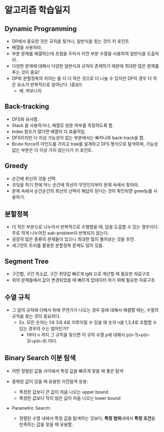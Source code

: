 # 알고리즘 학습일지

## Dynamic Programming

- DP에서 중요한 것은 규칙을 찾거나, 일반식을 찾는 것이 키 포인트
- 배열을 사용하라.
- 부분 문제를 해결하는데 초점을 두어서 이전 부분 수열을 사용하여 일반식을 도출하라. 
- 다양한 문제에 대해서 다양한 일반식과 규칙이 존재하기 때문에 최대한 많은 문제를 푸는 것이 중요!
- DP와 분할정복의 차이는 둘 다 더 작은 것으로 더 나눌 수 있지만 DP의 경우 더 작은 요소가 반복적으로 일어난다. (중요!)
  - 예. 피보나치



## Back-tracking

* DFS와 유사함. 
* Stack 을 사용하거나, 배열로 방문 여부를 측정하도록 함. 
* Index 참조가 많다면 배열이 더 효율적임. 
* DFS이지만 더 이상 가능성이 없는 부분에서는 빠져나와 back-track을 함.
* Brute-force의 마인드를 가지고 tree를 설계하고 DFS 형식으로 탐색하며, 가능성 없는 부분은 더 이상 가지 않는다가 키 포인트. 



## Greedy 

* 순간에 최선의 것을 선택.
* 코딩을 하기 전에 어느 순간에 최선이 무엇인지부터 문제 속에서 찾아라. 
* 문제 속에서 순간순간의 최선의 선택이 해답이 된다는 것이 확인되면 greedy를 사용하기.



## 분할정복

* 더 작은 부분으로 나누어서 반복적으로 수행했을 때, 답을 도출할 수 있는 경우이다. 주로 작게 나누어진 sub-problem이 반복되지 않는다.
* 굉장히 많은 종류의 문제들이 있으니 최대한 많이 풀어보는 것을 추천. 
* 세그먼트 트리를 활용한 분할정복 문제도 많이 있음.



## Segment Tree

* 구간합, 구간 최소값, 구간 최댓값 빠르게 lgN 으로 계산할 때 필요한 자료구조
* 위의 문제들에서 값이 변경되었을 때 빠르게 업데이터 하기 위해 필요한 자료구조



## 수열 규칙

- 그 앞의 규칙에 더해서 뒤에 무언가가 나오는 경우 등에 대해서 해결할 때는, 수열의 규칙을 찾는 것이 중요하다.
  - Ex. 모든 숫자는 1과 3과 4로 이루어질 수 있을 때 숫자 n을 1,3,4로 조합할 수 있는 경우의 수는 얼마인가?
    - 1부터 n 까지 그 규칙을 찾으면 이 규칙 수열 p에 대해서 p(n-1)+p(n-3)+p(n-4) 이다.



## Binary Search 이분 탐색

* 어떤 정렬된 값들 사이에서 특정 값을 빠르게 찾을 때 좋은 탐색
* 중복된 값이 있을 때 유용한 이진탐색 응용:
  * 특정한 값보다 큰 값이 처음 나오는 upper bound 
  * 특정한 값보다 작지 않은 값이 처음 나오는 lower bound 

* Parametric Search: 
  * 정렬된 수열 내에서 특정 값을 탐색하는 것보다, **특정 범위**내에서 **특정 조건**을 만족하는 값을 찾을 때 유용함. 

